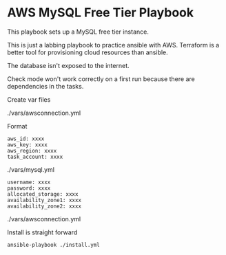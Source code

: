 # AWS MySQL Free Tier Playbook

This playbook sets up a MySQL free tier instance.

This is just a labbing playbook to practice ansible with AWS. Terraform is a better tool for provisioning cloud resources than ansible.

The database isn't exposed to the internet. 

Check mode won't work correctly on a first run because there are dependencies in the tasks.

Create var files

./vars/awsconnection.yml

Format

```
aws_id: xxxx
aws_key: xxxx
aws_region: xxxx
task_account: xxxx
```

./vars/mysql.yml

```
username: xxxx
password: xxxx
allocated_storage: xxxx
availability_zone1: xxxx
availability_zone2: xxxx
```

./vars/awsconnection.yml

Install is straight forward

```
ansible-playbook ./install.yml
```

